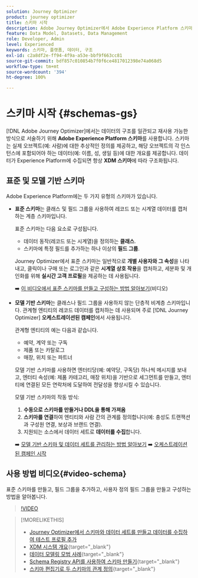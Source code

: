 ```yaml
---
solution: Journey Optimizer
product: journey optimizer
title: 스키마 시작
description: Adobe Journey Optimizer에서 Adobe Experience Platform 스키마를 사용하는 방법 알아보기
feature: Data Model, Datasets, Data Management
role: Developer, Admin
level: Experienced
keywords: 스키마, 플랫폼, 데이터, 구조
exl-id: c2a8df2e-ff94-4f9a-a53e-bbf9f663cc81
source-git-commit: bdf857c010854b7f0f6ce4817012398e74a068d5
workflow-type: tm+mt
source-wordcount: '394'
ht-degree: 100%

---
```


# 스키마 시작 {#schemas-gs}

[!DNL Adobe Journey Optimizer]에서는 데이터의 구조를 일관되고 재사용 가능한 방식으로 서술하기 위해 **Adobe Experience Platform 스키마**&#x200B;를 사용합니다. 스키마는 실제 오브젝트(예: 사람)에 대한 추상적인 정의를 제공하고, 해당 오브젝트의 각 인스턴스에 포함되어야 하는 데이터(예: 이름, 성, 생일 등)에 대한 개요를 제공합니다. 데이터가 Experience Platform에 수집되면 항상 **XDM 스키마**&#x200B;에 따라 구조화됩니다.

## 표준 및 모델 기반 스키마

Adobe Experience Platform에는 두 가지 유형의 스키마가 있습니다.

* **표준 스키마**&#x200B;는 클래스 및 필드 그룹을 사용하여 레코드 또는 시계열 데이터를 캡처하는 계층 스키마입니다.

  표준 스키마는 다음 요소로 구성됩니다.

   * 데이터 동작(레코드 또는 시계열)을 정의하는 **클래스**.
   * 스키마에 특정 필드를 추가하는 하나 이상의 **필드 그룹**.

  Journey Optimizer에서 표준 스키마는 일반적으로 **개별 사용자와 그 속성**&#x200B;을 나타내고, 클릭이나 구매 또는 로그인과 같은 **시계열 상호 작용**&#x200B;을 캡처하고, 세분화 및 개인화를 위해 **실시간 고객 프로필**&#x200B;을 제공하는 데 사용됩니다.

  ➡️ [이 비디오에서 표준 스키마를 만들고 구성하는 방법 알아보기](#video-schema)(비디오)

* **모델 기반 스키마**&#x200B;는 클래스나 필드 그룹을 사용하지 않는 단층적 비계층 스키마입니다. 관계형 엔티티의 레코드 데이터를 캡처하는 데 사용되며 주로 [!DNL Journey Optimizer] **오케스트레이션된 캠페인**&#x200B;에서 사용됩니다.

  관계형 엔티티의 예는 다음과 같습니다.
   * 예약, 계약 또는 구독
   * 제품 또는 카탈로그
   * 매장, 위치 또는 파트너

  모델 기반 스키마를 사용하면 엔터티당(예: 예약당, 구독당) 하나씩 메시지를 보내고, 엔터티 속성(예: 제품 카테고리, 매장 위치)을 기반으로 세그먼트를 만들고, 엔터티에 연결된 모든 연락처에 도달하여 전달성을 향상시킬 수 있습니다.

  모델 기반 스키마의 작동 방식:

   1. **수동으로 스키마를 만들거나 DDL을 통해 가져옴**
   1. **스키마를 연결**&#x200B;하여 엔티티와 사람 간의 관계를 정의합니다(예: 충성도 트랜잭션과 구성원 연결, 보상과 브랜드 연결).
   1. 지원되는 소스에서 데이터 세트로 **데이터를 수집**&#x200B;합니다.

  ➡️ [모델 기반 스키마 및 데이터 세트를 관리하는 방법 알아보기](../orchestrated/gs-schemas.md)
➡️ [오케스트레이션된 캠페인 시작](../orchestrated/gs-schemas.md)

## 사용 방법 비디오{#video-schema}

표준 스키마를 만들고, 필드 그룹을 추가하고, 사용자 정의 필드 그룹을 만들고 구성하는 방법을 알아봅니다.

>[!VIDEO](https://video.tv.adobe.com/v/3416872?captions=kor&quality=12)

>[!MORELIKETHIS]
>
>* [Journey Optimizer에서 스키마와 데이터 세트를 만들고 데이터를 수집하여 테스트 프로필 추가](../audience/creating-test-profiles.md)
>* [XDM 시스템 개요](https://experienceleague.adobe.com/docs/experience-platform/xdm/home.html?lang=ko-KR){target="_blank"}
>* [데이터 모델링 모범 사례](https://experienceleague.adobe.com/docs/experience-platform/xdm/schema/best-practices.html?lang=ko){target="_blank"}
>* [Schema Registry API를 사용하여 스키마 만들기](https://experienceleague.adobe.com/docs/experience-platform/xdm/tutorials/create-schema-api.html?lang=ko){target="_blank"}
>* [스키마 편집기로 두 스키마의 관계 정의](https://experienceleague.adobe.com/docs/experience-platform/xdm/tutorials/relationship-ui.html?lang=ko){target="_blank"}
